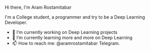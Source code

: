 Hi there, I'm Aram Rostamitabar

I'm a College student, a programmer and try to be a Deep Learning Developer.

- 🔭 I’m currently working on Deep Learning projects
- 🌱 I’m currently learning more and more on Deep Learning
- 📫 How to reach me: @aramrostamitabar Telegram.


